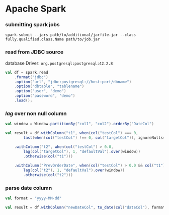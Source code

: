 # Apache Spark

### submitting spark jobs

`spark-submit --jars path/to/additional/jarfile.jar --class fully.qualified.class.Name path/to/job.jar` 

### read from JDBC source
database Driver: `org.postgresql:postgresql:42.2.8`

```scala
val df = spark.read
	.format("jdbc")
	.option("url", "jdbc:postgresql://host:port/dbname")
	.option("dbtable", "tablename")
	.option("user", "demo")
	.option("password", "demo")
	.load();
```

### _lag_ over non null column

```scala
val window = Window.partitionBy("col1", "col2").orderBy("DateCol")

val result = df.withColumn("t1", when(col("testCol") === 0,
        last(when(col("testCol") !== 0, col("targetCol")), ignoreNulls= true).over(window)))

    .withColumn("t2", when(col("testCol") > 0.0,
        lag(col("targetCol"), 1, "defaultVal").over(window))
        .otherwise(col("t1")))
    
    .withColumn("PrevOrderDate", when(col("testCol") > 0.0 && col("t1").isNull,
        lag(col("t2"), 1, "defaultVal").over(window))
        .otherwise(col("t2")))
```

### parse date column

```scala
val format = "yyyy-MM-dd"

val result = df.withColumn("newDateCol", to_date(col("dateCol"), format))
```
